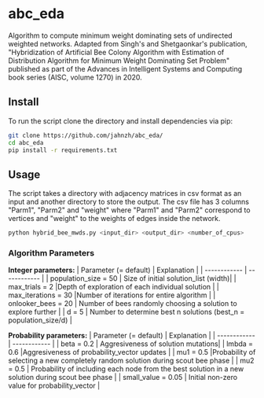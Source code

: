 # abc_eda

Algorithm to compute minimum weight dominating sets of undirected weighted networks. Adapted from Singh's and Shetgaonkar's publication, "Hybridization of Artificial Bee Colony Algorithm with Estimation of Distribution Algorithm for Minimum Weight Dominating Set Problem" published as part of the Advances in Intelligent Systems and Computing book series (AISC, volume 1270) in 2020.


## Install

To run the script clone the directory and install dependencies via pip:
```bash
git clone https://github.com/jahnzh/abc_eda/
cd abc_eda
pip install -r requirements.txt
```

## Usage

The script takes a directory with adjacency matrices in csv format as an input and another directory to store the output.
The csv file has 3 columns "Parm1", "Parm2" and "weight" where "Parm1" and "Parm2" correspond to vertices and "weight" to the weights of edges inside the network.

```bash
python hybrid_bee_mwds.py <input_dir> <output_dir> <number_of_cpus>
```

### Algorithm Parameters

**Integer parameters:**
| Parameter (= default)  | Explanation  |
| ------------ | ------------ |
|  population_size = 50 |  Size of initial solution_list (width)|
|  max_trials = 2 |Depth of exploration of each individual solution   |
|  max_iterations = 30 |Number of iterations for entire algorithm   |
|  onlooker_bees = 20 |  Number of bees randomly choosing a solution to explore further |
| d = 5   | Number to determine best n solutions (best_n = population_size/d)  |


**Probability parameters:**
| Parameter (= default)  | Explanation  |
| ------------ | ------------ |
|   beta = 0.2 |  Aggresiveness of solution mutations|
|  lmbda = 0.6 |Aggresiveness of probability_vector updates |
|  mu1 = 0.5  |Probability of selecting a new completely random solution during scout bee phase |
|  mu2 = 0.5    | Probability of including each node from the best solution in a new solution during scout bee phase |
| small_value = 0.05   | Initial non-zero value for probability_vector  |

